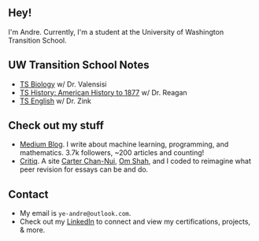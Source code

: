 <link rel="shortcut icon" type="image/x-icon" href="favicon.png">

## Hey!
I'm Andre. Currently, I'm a student at the University of Washington Transition School.

## UW Transition School Notes
- [TS Biology](https://andre-ye.github.io/biology/biology_navigation) w/ Dr. Valensisi
- [TS History: American History to 1877](https://andre-ye.github.io/history/history_navigation) w/ Dr. Reagan
- [TS English](https://andre-ye.github.io/english/english_navigation) w/ Dr. Zink

## Check out my stuff
- [Medium Blog](https://medium.com/@andre_ye). I write about machine learning, programming, and mathematics. 3.7k followers, ~200 articles and counting!
- [Critiq](https://critiq.tech). A site [Carter Chan-Nui](https://www.linkedin.com/in/carterchannui/), [Om Shah](https://www.linkedin.com/in/om-shah-5a0b571ab/), and I coded to reimagine what peer revision for essays can be and do.

## Contact
- My email is `ye-andre@outlook.com`.
- Check out my [LinkedIn](https://www.linkedin.com/in/andre-ye-501746150/) to connect and view my certifications, projects, & more.

